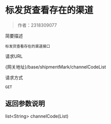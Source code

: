 # 标发货查看存在的渠道

> 作者：2318309077

简要描述

    标发货查看存在的渠道接口

请求URL

   {网关地址}/base/shipmentMark/channelCodeList

请求方式

    GET



## 返回参数说明

list&lt;String>  channelCode(List)